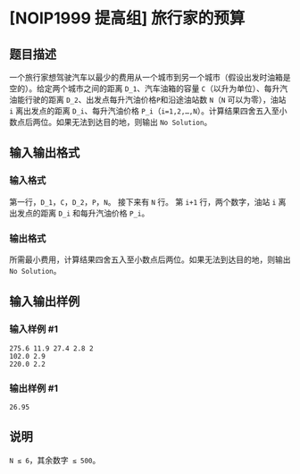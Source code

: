 

# [NOIP1999 提高组] 旅行家的预算

## 题目描述

一个旅行家想驾驶汽车以最少的费用从一个城市到另一个城市（假设出发时油箱是空的）。给定两个城市之间的距离 `D_1`、汽车油箱的容量
`C`（以升为单位）、每升汽油能行驶的距离 `D_2`、出发点每升汽油价格`P`和沿途油站数 `N`（`N` 可以为零），油站 `i` 离出发点的距离
`D_i`、每升汽油价格 `P_i`（`i=1,2,…,N`）。计算结果四舍五入至小数点后两位。如果无法到达目的地，则输出 `No Solution`。

## 输入输出格式

### 输入格式

  

第一行，`D_1`，`C`，`D_2`，`P`，`N`。 接下来有 `N` 行。 第 `i+1` 行，两个数字，油站 `i` 离出发点的距离 `D_i`
和每升汽油价格 `P_i`。

### 输出格式

  

所需最小费用，计算结果四舍五入至小数点后两位。如果无法到达目的地，则输出 `No Solution`。

## 输入输出样例

### 输入样例 #1

    
    
    275.6 11.9 27.4 2.8 2
    102.0 2.9
    220.0 2.2
    

### 输出样例 #1

    
    
    26.95
    

## 说明

`N ≤ 6`，其余数字` ≤ 500`。

